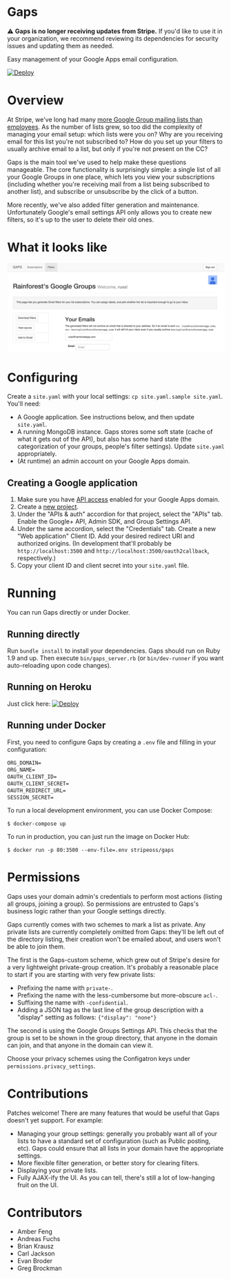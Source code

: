 # Gaps

:warning: **Gaps is no longer receiving updates from Stripe.** If you'd like to use it in your organization, we recommend reviewing its dependencies for security issues and updating them as needed.

Easy management of your Google Apps email configuration.

[![Deploy](https://www.herokucdn.com/deploy/button.png)](https://heroku.com/deploy)

# Overview

At Stripe, we've long had many
[more Google Group mailing lists than employees](https://stripe.com/blog/email-transparency). As
the number of lists grew, so too did the complexity of managing your
email setup: which lists were you on? Why are you receiving email for
this list you're not subscribed to? How do you set up your filters to
usually archive email to a list, but only if you're not present on the
CC?

Gaps is the main tool we've used to help make these questions
manageable. The core functionality is surprisingly simple: a single
list of all your Google Groups in one place, which lets you view your
subscriptions (including whether you're receiving mail from a list
being subscribed to another list), and subscribe or unsubscribe by the
click of a button.

More recently, we've also added filter generation and
maintenance. Unfortunately Google's email settings API only allows you
to create new filters, so it's up to the user to delete their old
ones.

# What it looks like

![Gaps](screenshot.png)

# Configuring

Create a `site.yaml` with your local settings: `cp site.yaml.sample
site.yaml`. You'll need:

- A Google application. See instructions below, and then update
  `site.yaml`.
- A running MongoDB instance. Gaps stores some soft state (cache of
  what it gets out of the API), but also has some hard state (the
  categorization of your groups, people's filter settings). Update
  `site.yaml` appropriately.
- (At runtime) an admin account on your Google Apps domain.

## Creating a Google application

1. Make sure you have
  [API access](https://support.google.com/a/answer/60757?hl=en)
  enabled for your Google Apps domain.
2. Create a
   [new project](https://console.developers.google.com/project).
3. Under the "APIs & auth" accordion for that project, select the
   "APIs" tab. Enable the Google+ API, Admin SDK, and Group Settings
   API.
4. Under the same accordion, select the "Credentials" tab. Create a
   new "Web application" Client ID. Add your desired redirect URI and
   authorized origins. (In development that'll probably be
   `http://localhost:3500` and `http://localhost:3500/oauth2callback`,
   respectively.)
5. Copy your client ID and client secret into your `site.yaml` file.

# Running

You can run Gaps directly or under Docker.

## Running directly

Run `bundle install` to install your dependencies. Gaps should run on
Ruby 1.9 and up. Then execute `bin/gaps_server.rb` (or
`bin/dev-runner` if you want auto-reloading upon code changes).

## Running on Heroku

Just click here: [![Deploy](https://www.herokucdn.com/deploy/button.png)](https://heroku.com/deploy)

## Running under Docker

First, you need to configure Gaps by creating a `.env` file and filling in your configuration:

    ORG_DOMAIN=
    ORG_NAME=
    OAUTH_CLIENT_ID=
    OAUTH_CLIENT_SECRET=
    OAUTH_REDIRECT_URL=
    SESSION_SECRET=

To run a local development environment, you can use Docker Compose:

    $ docker-compose up

To run in production, you can just run the image on Docker Hub:

    $ docker run -p 80:3500 --env-file=.env stripeoss/gaps

# Permissions

Gaps uses your domain admin's credentials to perform most actions
(listing all groups, joining a group). So permissions are entrusted to
Gaps's business logic rather than your Google settings directly.

Gaps currently comes with two schemes to mark a list as private. Any
private lists are currently completely omitted from Gaps: they'll be
left out of the directory listing, their creation won't be emailed
about, and users won't be able to join them.

The first is the Gaps-custom scheme, which grew out of Stripe's desire
for a very lightweight private-group creation. It's probably a
reasonable place to start if you are starting with very few private
lists:

- Prefixing the name with `private-`.
- Prefixing the name with the less-cumbersome but more-obscure `acl-`.
- Suffixing the name with `-confidential`.
- Adding a JSON tag as the last line of the group description with a
  "display" setting as follows: `{"display": "none"}`

The second is using the Google Groups Settings API. This checks that
the group is set to be shown in the group directory, that anyone in
the domain can join, and that anyone in the domain can view it.

Choose your privacy schemes using the Configatron keys under
`permissions.privacy_settings`.

# Contributions

Patches welcome! There are many features that would be useful that
Gaps doesn't yet support. For example:

- Managing your group settings: generally you probably want all of
  your lists to have a standard set of configuration (such as Public
  posting, etc). Gaps could ensure that all lists in your domain have
  the appropriate settings.
- More flexible filter generation, or better story for clearing
  filters.
- Displaying your private lists.
- Fully AJAX-ify the UI. As you can tell, there's still a lot of
  low-hanging fruit on the UI.

# Contributors

- Amber Feng
- Andreas Fuchs
- Brian Krausz
- Carl Jackson
- Evan Broder
- Greg Brockman
